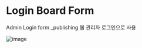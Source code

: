 # Login Board Form

Admin Login form _publishing
웹 관리자 로그인으로 사용

<p style="font-size:10px" 인턴으로 일하는 중 했던 프로젝트 중 골프클럽 웹사이트 리뉴얼 중 관리자 플랫폼 로그인 화면으로 사용됨 
작지만 내가 직접 쓴 코드가 들어가서 뿌듯! />

![image](https://user-images.githubusercontent.com/66785214/99824356-f6c41100-2b98-11eb-9945-4320988534d8.png)

